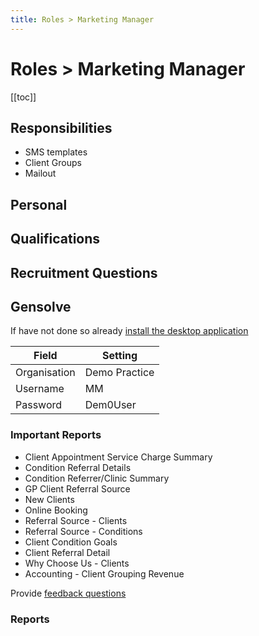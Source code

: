 ```yaml
---
title: Roles > Marketing Manager
---
```


# Roles > Marketing Manager

[[toc]]

## Responsibilities

- SMS templates
- Client Groups
- Mailout

## Personal

## Qualifications

## Recruitment Questions

## Gensolve

If have not done so already [install the desktop application](/journey/demo.md)

| Field        | Setting       |
| ------------ | ------------- |
| Organisation | Demo Practice |
| Username     | MM            |
| Password     | Dem0User      |

### Important Reports

- Client Appointment Service Charge Summary
- Condition Referral Details
- Condition Referrer/Clinic Summary
- GP Client Referral Source
- New Clients
- Online Booking
- Referral Source - Clients
- Referral Source - Conditions
- Client Condition Goals
- Client Referral Detail
- Why Choose Us - Clients
- Accounting - Client Grouping Revenue

Provide [feedback questions](/support/feedback-questions.md)

### Reports
